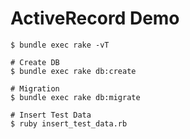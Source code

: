 # ActiveRecord Demo

```
$ bundle exec rake -vT

# Create DB
$ bundle exec rake db:create

# Migration
$ bundle exec rake db:migrate

# Insert Test Data
$ ruby insert_test_data.rb
```